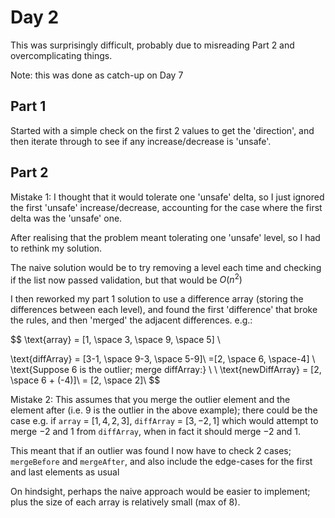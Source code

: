 # Day 2

This was surprisingly difficult, probably due to misreading Part 2 and overcomplicating things.

Note: this was done as catch-up on Day 7

## Part 1

Started with a simple check on the first 2 values to get the 'direction', and then iterate through to see if any increase/decrease is 'unsafe'.

## Part 2

Mistake 1: I thought that it would tolerate one 'unsafe' delta, so I just ignored the first 'unsafe' increase/decrease, accounting for the case where the first delta was the 'unsafe' one.

After realising that the problem meant tolerating one 'unsafe' level, so I had to rethink my solution.

The naive solution would be to try removing a level each time and checking if the list now passed validation, but that would be $O(n^2)$

I then reworked my part 1 solution to use a difference array (storing the differences between each level), and found the first 'difference' that broke the rules, and then 'merged' the adjacent differences. e.g.:

$$
\text{array} = [1, \space 3, \space 9, \space 5] \\

\text{diffArray} = [3-1, \space 9-3, \space 5-9]\\
=[2, \space 6, \space-4]
\\
\text{Suppose 6 is the outlier; merge  diffArray:} \\
\\
\text{newDiffArray} = [2, \space 6 + (-4)]\\
= [2, \space 2]\\
$$

Mistake 2: This assumes that you merge the outlier element and the element after (i.e. $9$ is the outlier in the above example); there could be the case e.g. if `array` = $[1, 4, 2, 3]$,  `diffArray` = $[3,-2,1]$ which would attempt to merge $-2$  and $1$ from `diffArray`, when in fact it should merge $-2$ and $1$.

This meant that if an outlier was found I now have to check 2 cases; `mergeBefore` and `mergeAfter`, and also include the edge-cases for the first and last elements as usual

On hindsight, perhaps the naive approach would be easier to implement; plus the size of each array is relatively small (max of 8).
